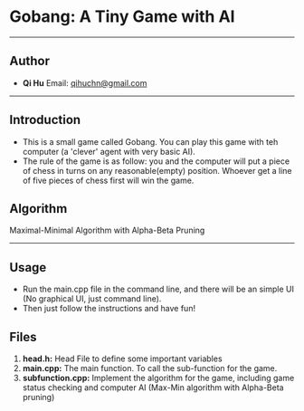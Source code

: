 # __Gobang: A Tiny Game with AI__

___
## Author
* __Qi Hu__ Email: qihuchn@gmail.com

___

## Introduction
 * This is a small game called Gobang. You can play this game with teh computer (a 'clever' agent with very basic AI).
 * The rule of the game is as follow: you and the computer will put a piece of chess in turns on any reasonable(empty)
   position. Whoever get a line of five pieces of chess first will win the game.
   
## Algorithm
Maximal-Minimal Algorithm with Alpha-Beta Pruning
___

## Usage
 * Run the main.cpp file in the command line, and there will be an simple UI (No graphical UI, just command line). 
 * Then just follow the instructions and have fun!

## Files
1. __head.h:__
  Head File to define some important variables
2. __main.cpp:__
  The main function. To call the sub-function for the game.
3. __subfunction.cpp:__
  Implement the algorithm for the game, including game status checking and computer AI (Max-Min algorithm with Alpha-Beta pruning)